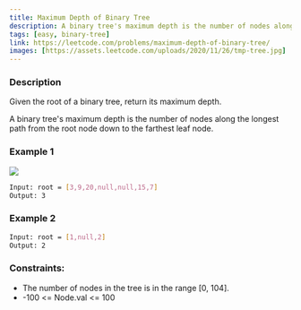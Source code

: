 ```yaml
---
title: Maximum Depth of Binary Tree
description: A binary tree's maximum depth is the number of nodes along the longest path from the root node down to the farthest leaf node.
tags: [easy, binary-tree]
link: https://leetcode.com/problems/maximum-depth-of-binary-tree/
images: [https://assets.leetcode.com/uploads/2020/11/26/tmp-tree.jpg]
---
```


### Description

Given the root of a binary tree, return its maximum depth.

A binary tree's maximum depth is the number of nodes along the longest path from the root node down to the farthest leaf node.

### Example 1

![](https://assets.leetcode.com/uploads/2020/11/26/tmp-tree.jpg)

```bash
Input: root = [3,9,20,null,null,15,7]
Output: 3
```

### Example 2

```bash
Input: root = [1,null,2]
Output: 2
```

### Constraints:

- The number of nodes in the tree is in the range [0, 104]. 
- -100 <= Node.val <= 100